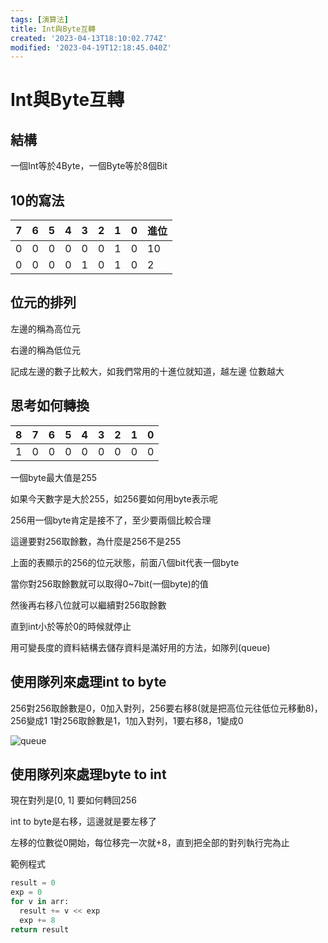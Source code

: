 ```yaml
---
tags: [演算法]
title: Int與Byte互轉
created: '2023-04-13T18:10:02.774Z'
modified: '2023-04-19T12:18:45.040Z'
---
```


# Int與Byte互轉

## 結構

一個Int等於4Byte，一個Byte等於8個Bit

## 10的寫法

| 7 | 6 | 5 | 4 | 3 | 2 | 1 | 0 | 進位 |
| --- | --- | --- | --- | --- | ---- | ---- | ---- |---- |
| 0 | 0 | 0 | 0 | 0 | 0 | 1 | 0 | 10 |
| 0 | 0 | 0 | 0 | 1 | 0 | 1 | 0 | 2 |

## 位元的排列

左邊的稱為高位元

右邊的稱為低位元

記成左邊的數子比較大，如我們常用的十進位就知道，越左邊
位數越大

## 思考如何轉換

| 8 | 7 | 6 | 5 | 4 | 3 | 2 | 1 | 0  |
| --- | --- | --- | --- | --- | --- | ---- | ---- | ---- |
| 1 | 0 | 0 | 0 | 0 | 0 | 0 | 0 | 0 |

一個byte最大值是255

如果今天數字是大於255，如256要如何用byte表示呢

256用一個byte肯定是接不了，至少要兩個比較合理

這邊要對256取餘數，為什麼是256不是255

上面的表顯示的256的位元狀態，前面八個bit代表一個byte

當你對256取餘數就可以取得0~7bit(一個byte)的值

然後再右移八位就可以繼續對256取餘數

直到int小於等於0的時候就停止

用可變長度的資料結構去儲存資料是滿好用的方法，如隊列(queue)

## 使用隊列來處理int to byte

256對256取餘數是0，0加入對列，256要右移8(就是把高位元往低位元移動8)，256變成1
1對256取餘數是1，1加入對列，1要右移8，1變成0

![queue](https://images2.imgbox.com/f7/33/kQi57CDo_o.jpg?download=true)

## 使用隊列來處理byte to int

現在對列是[0, 1] 要如何轉回256

int to byte是右移，這邊就是要左移了

左移的位數從0開始，每位移完一次就+8，直到把全部的對列執行完為止

範例程式

```python
result = 0
exp = 0
for v in arr:
  result += v << exp
  exp += 8
return result

```






